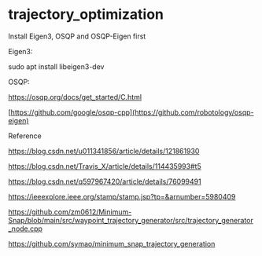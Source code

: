 # trajectory_optimization

Install Eigen3, OSQP and OSQP-Eigen first

Eigen3: 

sudo apt install libeigen3-dev

OSQP:

https://osqp.org/docs/get_started/C.html

[https://github.com/google/osqp-cpp](https://github.com/robotology/osqp-eigen)


Reference

https://blog.csdn.net/u011341856/article/details/121861930

https://blog.csdn.net/Travis_X/article/details/114435993#t5

https://blog.csdn.net/q597967420/article/details/76099491

https://ieeexplore.ieee.org/stamp/stamp.jsp?tp=&arnumber=5980409

https://github.com/zm0612/Minimum-Snap/blob/main/src/waypoint_trajectory_generator/src/trajectory_generator_node.cpp

https://github.com/symao/minimum_snap_trajectory_generation
